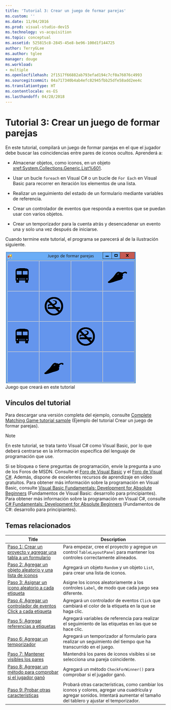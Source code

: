 ```yaml
---
title: 'Tutorial 3: Crear un juego de formar parejas'
ms.custom: ''
ms.date: 11/04/2016
ms.prod: visual-studio-dev15
ms.technology: vs-acquisition
ms.topic: conceptual
ms.assetid: 525815c8-2845-45e8-be96-100d1f144725
author: TerryGLee
ms.author: tglee
manager: douge
ms.workload:
- multiple
ms.openlocfilehash: 2f1517f66882ab793efad194c7cf0a76076c4993
ms.sourcegitcommit: 04a717340b4ab4efc82945fbb25dfe58add2ee4c
ms.translationtype: HT
ms.contentlocale: es-ES
ms.lasthandoff: 04/28/2018
---
```

# <a name="tutorial-3-create-a-matching-game"></a>Tutorial 3: Crear un juego de formar parejas
En este tutorial, compilará un juego de formar parejas en el que el jugador debe buscar las coincidencias entre pares de iconos ocultos. Aprenderá a:  

-   Almacenar objetos, como iconos, en un objeto <xref:System.Collections.Generic.List%601>.  

-   Usar un bucle `foreach` en Visual C# o un bucle de `For Each` en Visual Basic para recorrer en iteración los elementos de una lista.  

-   Realizar un seguimiento del estado de un formulario mediante variables de referencia.  

-   Crear un controlador de eventos que responda a eventos que se puedan usar con varios objetos.  

-   Crear un temporizador para la cuenta atrás y desencadenar un evento una y solo una vez después de iniciarse.  

 Cuando termine este tutorial, el programa se parecerá al de la ilustración siguiente.  

 ![Juego que creará en este tutorial](../ide/media/express_finishedgame.png "Express_FinishedGame")  
Juego que creará en este tutorial  

## <a name="tutorial-links"></a>Vínculos del tutorial

 Para descargar una versión completa del ejemplo, consulte [Complete Matching Game tutorial sample](http://code.msdn.microsoft.com/Complete-Matching-Game-4cffddba) (Ejemplo del tutorial Crear un juego de formar parejas).  

> [!NOTE]
>  En este tutorial, se trata tanto Visual C# como Visual Basic, por lo que deberá centrarse en la información específica del lenguaje de programación que use.  

 Si se bloquea o tiene preguntas de programación, envíe la pregunta a uno de los Foros de MSDN. Consulte el [Foro de Visual Basic](http://social.msdn.microsoft.com/Forums/home?forum=vbgeneral) y el [Foro de Visual C#](http://social.msdn.microsoft.com/Forums/home?forum=csharpgeneral). Además, dispone de excelentes recursos de aprendizaje en vídeo gratuitos. Para obtener más información sobre la programación en Visual Basic, consulte [Visual Basic Fundamentals: Development for Absolute Beginners](http://channel9.msdn.com/Series/Visual-Basic-Development-for-Absolute-Beginners) (Fundamentos de Visual Basic: desarrollo para principiantes). Para obtener más información sobre la programación en Visual C#, consulte [C# Fundamentals: Development for Absolute Beginners](http://channel9.msdn.com/Series/C-Sharp-Fundamentals-Development-for-Absolute-Beginners) (Fundamentos de C#: desarrollo para principiantes).  

## <a name="related-topics"></a>Temas relacionados  

|Title|Description|  
|-----------|-----------------|  
|[Paso 1: Crear un proyecto y agregar una tabla a un formulario](../ide/step-1-create-a-project-and-add-a-table-to-your-form.md)|Para empezar, cree el proyecto y agregue un control `TableLayoutPanel` para mantener los controles correctamente alineados.|  
|[Paso 2: Agregar un objeto aleatorio y una lista de iconos](../ide/step-2-add-a-random-object-and-a-list-of-icons.md)|Agregará un objeto `Random` y un objeto `List`, para crear una lista de iconos.|  
|[Paso 3: Asignar un icono aleatorio a cada etiqueta](../ide/step-3-assign-a-random-icon-to-each-label.md)|Asigne los iconos aleatoriamente a los controles `Label`, de modo que cada juego sea diferente.|  
|[Paso 4: Agregar un controlador de eventos Click a cada etiqueta](../ide/step-4-add-a-click-event-handler-to-each-label.md)|Agregará un controlador de eventos `Click` que cambiará el color de la etiqueta en la que se haga clic.|  
|[Paso 5: Agregar referencias a etiquetas](../ide/step-5-add-label-references.md)|Agregará variables de referencia para realizar el seguimiento de las etiquetas en las que se hace clic.|  
|[Paso 6: Agregar un temporizador](../ide/step-6-add-a-timer.md)|Agregará un temporizador al formulario para realizar un seguimiento del tiempo que ha transcurrido en el juego.|  
|[Paso 7: Mantener visibles los pares](../ide/step-7-keep-pairs-visible.md)|Mantendrá los pares de iconos visibles si se selecciona una pareja coincidente.|  
|[Paso 8: Agregar un método para comprobar si el jugador ganó](../ide/step-8-add-a-method-to-verify-whether-the-player-won.md)|Agregará un método `CheckForWinner()` para comprobar si el jugador ganó.|  
|[Paso 9: Probar otras características](../ide/step-9-try-other-features.md)|Probará otras características, como cambiar los iconos y colores, agregar una cuadrícula y agregar sonidos. Intentará aumentar el tamaño del tablero y ajustar el temporizador.|
